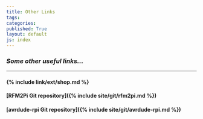 ```yaml
---
title: Other Links
tags: 
categories: 
published: True
layout: default
js: index
---
```

### *Some other useful links...*
---------------------------------


#### {% include link/ext/shop.md %}








#### [RFM2Pi Git repository]({% include site/git/rfm2pi.md %})

#### [avrdude-rpi Git repository]({% include site/git/avrdude-rpi.md %})
